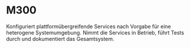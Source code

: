 # M300
Konfiguriert plattformübergreifende Services nach Vorgabe für eine heterogene Systemumgebung. Nimmt die Services in Betrieb, führt Tests durch und dokumentiert das Gesamtsystem.
